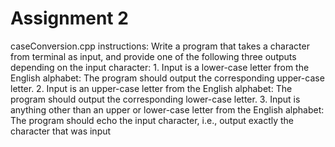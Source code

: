 # Assignment 2

caseConversion.cpp instructions:
    Write a program that takes a character from terminal as input, and provide one of the following three outputs depending on the input character:
        1. Input is a lower-case letter from the English alphabet: The program should output the    corresponding upper-case letter.
        2. Input is an upper-case letter from the English alphabet: The program should output the corresponding lower-case letter.
        3. Input is anything other than an upper or lower-case letter from the English alphabet: The program should echo the input character, i.e., output exactly the  character that was input
